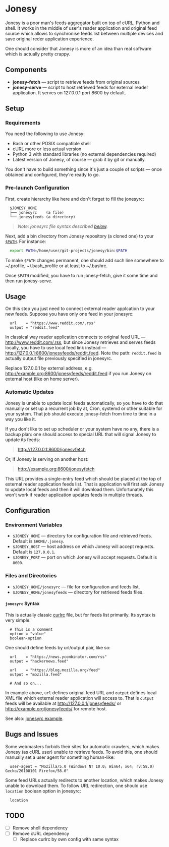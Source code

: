 # Jonesy

Jonesy is a poor man's feeds aggregator built on top of cURL, Python and shell. It works in the middle of user's reader application and original feed source which allows to synchronise feeds list between multiple devices and save original reder application experience.

One should consider that Jonesy is more of an idea than real software which is actually pretty crappy.

## Components

  - **jonesy-fetch** — script to retrieve feeds from original sources
  - **jonesy-serve** — script to host retrieved feeds for external reader application. It serves on 127.0.0.1 port 8600 by default.

## Setup

### Requirements

You need the following to use Jonesy:

  - Bash or other POSIX compatible shell
  - cURL more or less actual version
  - Python 3 with standard libraries (no external dependencies required)
  - Latest version of Jonesy, of course — grab it by git or manually.

You don't have to build something since it's just a couple of scripts — once obtained and configured, they're ready to go.

### Pre-launch Configuration

First, create hierarchy like here and don't forget to fill the jonesyrc:

```
  $JONESY_HOME
  ├── jonesyrc    (a file)
  └── jonesyfeeds (a directory)
```

> *Note: jonesyrc file syntax described [below](#jonesyrc-syntax).*

Next, add a bin directory from Jonesy repository (a cloned one) to your [`$PATH`](https://en.wikipedia.org/wiki/PATH_(variable)). For instance:

```bash
  export PATH=/home/user/git-projects/jonesy/bin:$PATH
```

To make `$PATH` changes permanent, one should add such line somewhere to ~/.profile, ~/.bash_profile or at least to ~/.bashrc.

Once `$PATH` modified, you have to run jonesy-fetch, give it some time and then run jonesy-serve.

## Usage

On this step you just need to connect external reader applcation to your new feeds. Suppose you have only one feed in your jonesyrc:

```
  url    = "https://www.reddit.com/.rss"
  output = "reddit.feed"
```

In classical way reader application connects to original feed URL — http://www.reddit.com/.rss, but since Jonesy retrieves and serves feeds locally, you have to use local feed link instead — http://127.0.0.1:8600/jonesyfeeds/reddit.feed. Note the path: `reddit.feed` is actually output file previously specified in jonesyrc.

Replace 127.0.0.1 by external address, e.g. http://example.org:8600/jonesyfeeds/reddit.feed if you run Jonesy on external host (like on home server).

### Automatic Updates

Jonesy is unable to update local feeds automatically, so you have to do that manually or set up a recurrent job by at, Cron, systemd or other suitable for your system. That job should execute jonesy-fetch from time to time in a way you like it.

If you don't like to set up scheduler or your system have no any, there is a backup plan: one should access to special URL that will signal Jonesy to update its feeds:

> http://127.0.0.1:8600/jonesyfetch

Or, if Jonesy is serving on another host:

> http://example.org:8600/jonesyfetch

This URL provides a single-entry feed which should be placed at the top of external reader application feeds list. That is application will first ask Jonesy to update local feeds and then it will download them. Unfortunately this won't work if reader application updates feeds in multiple threads.

## Configuration

### Environment Variables

  - `$JONESY_HOME` — directory for configuration file and retrieved feeds. Default is `$HOME/.jonesy`.
  - `$JONESY_HOST` — host address on which Jonesy will accept requests. Default is `127.0.0.1`.
  - `$JONESY_PORT` — port on which Jonesy will accept requests. Default is `8600`.

### Files and Directories

  - `$JONESY_HOME/jonesyrc` — file for configuration and feeds list.
  - `$JONESY_HOME/jonesyfeeds` — directory for retrieved feeds files.

#### `jonesyrc` Syntax

This is actually classic [curlrc](https://ec.haxx.se/cmdline-configfile.html) file, but for feeds list primarily. Its syntax is very simple:

```
  # This is a comment
  option = "value"
  boolean-option
```

One should define feeds by url/output pair, like so:

```
  url    = "https://news.ycombinator.com/rss"
  output = "hackernews.feed"

  url    = "https://blog.mozilla.org/feed"
  output = "mozilla.feed"

  # And so on...
```

In example above, `url` defines original feed URL and `output` defines local XML file which external reader application will access to. That is `output` feeds will be available at http://127.0.0.1/jonesyfeeds/ or http://example.org/jonesyfeeds/ for remote host.

See also: [jonesyrc example](examples/jonesyrc).

## Bugs and Issues

Some webmasters forbids their sites for automatic crawlers, which makes Jonesy (as cURL user) unable to retrieve feeds. To avoid this, one should manually set a user agent for something human-like:

```
  user-agent = "Mozilla/5.0 (Windows NT 10.0; Win64; x64; rv:58.0) Gecko/20100101 Firefox/58.0"
```

Some feed URLs actually redirects to another location, which makes Jonesy unable to download them. To follow URL redirection, one should use `location` boolean option in jonesyrc:

```
  location
```

## TODO

  - [ ] Remove shell dependency
  - [ ] Remove cURL dependency
    - [ ] Replace curlrc by own config with same syntax
